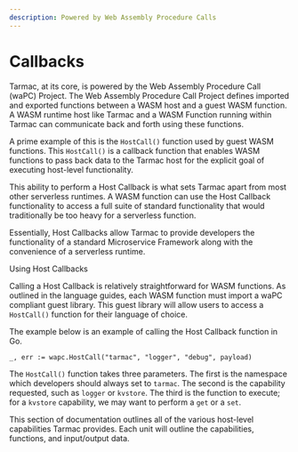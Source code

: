 ```yaml
---
description: Powered by Web Assembly Procedure Calls
---
```


# Callbacks

Tarmac, at its core, is powered by the Web Assembly Procedure Call (waPC) Project. The Web Assembly Procedure Call Project defines imported and exported functions between a WASM host and a guest WASM function. A WASM runtime host like Tarmac and a WASM Function running within Tarmac can communicate back and forth using these functions.

A prime example of this is the `HostCall()` function used by guest WASM functions. This `HostCall()` is a callback function that enables WASM functions to pass back data to the Tarmac host for the explicit goal of executing host-level functionality.

This ability to perform a Host Callback is what sets Tarmac apart from most other serverless runtimes. A WASM function can use the Host Callback functionality to access a full suite of standard functionality that would traditionally be too heavy for a serverless function.

Essentially, Host Callbacks allow Tarmac to provide developers the functionality of a standard Microservice Framework along with the convenience of a serverless runtime.

Using Host Callbacks

Calling a Host Callback is relatively straightforward for WASM functions. As outlined in the language guides, each WASM function must import a waPC compliant guest library. This guest library will allow users to access a `HostCall()` function for their language of choice. 

The example below is an example of calling the Host Callback function in Go.

```golang
_, err := wapc.HostCall("tarmac", "logger", "debug", payload)
```

The `HostCall()` function takes three parameters. The first is the namespace which developers should always set to `tarmac`. The second is the capability requested, such as `logger` or `kvstore`. The third is the function to execute; for a `kvstore` capability, we may want to perform a `get` or a `set`. 

This section of documentation outlines all of the various host-level capabilities Tarmac provides. Each unit will outline the capabilities, functions, and input/output data.

